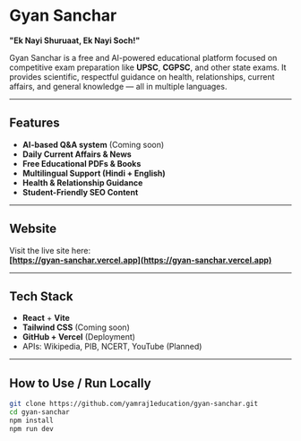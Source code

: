 
# Gyan Sanchar

**"Ek Nayi Shuruaat, Ek Nayi Soch!"**

Gyan Sanchar is a free and AI-powered educational platform focused on competitive exam preparation like **UPSC**, **CGPSC**, and other state exams. It provides scientific, respectful guidance on health, relationships, current affairs, and general knowledge — all in multiple languages.

---

## Features

- **AI-based Q&A system** (Coming soon)
- **Daily Current Affairs & News**
- **Free Educational PDFs & Books**
- **Multilingual Support (Hindi + English)**
- **Health & Relationship Guidance**
- **Student-Friendly SEO Content**

---

## Website

Visit the live site here:  
**[https://gyan-sanchar.vercel.app](https://gyan-sanchar.vercel.app)**

---

## Tech Stack

- **React** + **Vite**
- **Tailwind CSS** (Coming soon)
- **GitHub + Vercel** (Deployment)
- APIs: Wikipedia, PIB, NCERT, YouTube (Planned)

---

## How to Use / Run Locally

```bash
git clone https://github.com/yamraj1education/gyan-sanchar.git
cd gyan-sanchar
npm install
npm run dev
